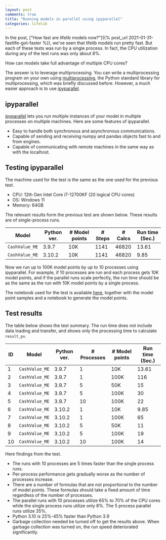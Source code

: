 ```yaml
---
layout: post
comments: true
title: "Running modelx in parallel using ipyparallel"
categories: lifelib
---
```


In the post, ["How fast are lifelib models now?"]({% post_url 2021-01-31-fastlife-got-faster %}),
we've seen that lifelib models run pretty fast.
But each of these tests was run by a single process.
In fact, the CPU utilization during any of the test runs was only about 8%.

How can modelx take full advantage of multiple CPU cores?

The answer is to leverage multiprocessing.
You can write a multiprocessing program on your own using 
[multiprocessing](https://docs.python.org/3/library/multiprocessing.html),
the Python standard library for multiprocessing,
which was briefly discussed before.
However, a much easier approach is to use [ipyparallel](https://ipyparallel.readthedocs.io/en/latest/).


## ipyparallel

[ipyparallel](https://ipyparallel.readthedocs.io/en/latest/) lets you run multiple instances of your model in multiple processes on multiple machines.
Here are some features of ipyparallel.

* Easy to handle both synchronous and asynchronous communications.
* Capable of sending and receiving numpy and pandas objects fast to and from engines.
* Capable of communicating with remote machines in the same way as with the localhost.

## Testing ipyparallel

The machine used for the test is the same as the one used for the previous test.

* CPU: 12th Gen Intel Core i7-12700KF (20 logical CPU cores)
* OS: Windows 11
* Memory: 64GB

The relevant results form the previous test are shown below. These results are of single-process runs.

| Model | Python ver. | # Model points | # Steps | # Calcs | Run time (Sec.) |
| ----- | ----------- | -------------- | ------- | ---- | ---- |
| `CashValue_ME` | 3.9.7 | 10K |  1141 | 46820 | 13.61 | 
| `CashValue_ME` | 3.10.2 | 10K |  1141 | 46820 | 9.85 | 

Now we run up to 100K model points by up to 10 processes using ipyparallel.
For example, if 10 processes are run and each process gets 10K model points, and if the parallel runs scale perfectly,
the run time should be as the same as the run with 10K model points by a single process.

The notebook used for the test is available [here](https://github.com/fumitoh/ipyparallel-modelx-demo/blob/main/ipyparalleldemo.ipynb), 
together with the model point samples and a notebook to generate the model points.


## Test results

The table below shows the test summary.
The run time does not include data loading and transfer, and shows only the processing time to calculate `result_pv`.

| ID | Model | Python ver. | # Processes | # Model points  | Run time (Sec.) |
| -- | ----- | ----------- | --------------  | ---- | ---- |
|1| `CashValue_ME` | 3.9.7 | 1| 10K  | 13.61 | 
|2| `CashValue_ME` | 3.9.7 | 1| 100K | 116 | 
|3| `CashValue_ME` | 3.9.7 | 5| 50K | 15 | 
|4| `CashValue_ME` | 3.9.7 | 5| 100K  | 30 | 
|5| `CashValue_ME` | 3.9.7 | 10| 100K  | 22 | 
|6| `CashValue_ME` | 3.10.2 |1 | 10K  | 9.85 | 
|7| `CashValue_ME` | 3.10.2 |1 | 100K | 65 |
|8| `CashValue_ME` | 3.10.2 |5 | 50K  | 11 | 
|9| `CashValue_ME` | 3.10.2 |5 | 100K  | 19 | 
|10| `CashValue_ME` | 3.10.2 |10 | 100K  | 14 | 

<!--- 
| ID | Model | Python ver. | # Processes | # Model points  | Run time (Sec.) |
| -- | ----- | ----------- | --------------  | ---- | ---- |
|1| `CashValue_ME` | 3.9.7 | 1| 10K  | 13.61 | 
|2| `CashValue_ME` | 3.9.7 | 1| 100K | 116 | 
|3| `CashValue_ME` | 3.9.7 | 5| 50K | 37 | 
|4| `CashValue_ME` | 3.9.7 | 5| 100K  | 86 | 
|5| `CashValue_ME` | 3.9.7 | 10| 100K  | 65 | 
|6| `CashValue_ME` | 3.10.2 |1 | 10K  | 9.85 | 
|7| `CashValue_ME` | 3.10.2 |1 | 100K | 65 |
|8| `CashValue_ME` | 3.10.2 |5 | 50K  | 22 | 
|9| `CashValue_ME` | 3.10.2 |5 | 100K  | 47 | 
|10| `CashValue_ME` | 3.10.2 |10 | 100K  | 35 | 
--->


Here findings from the test.

* The runs with 10 processes are 5 times faster than the single process runs.
* Per-process performance gets gradually worse as the number of processes increase. 
* There are a number of formulas that are not proportional to the number of model points.  These formulas should take a fixed amount of time regardless of the number of processes.
* The parallel runs with 10 processes utilize 65% to 70% of the CPU cores while the single process runs utilize only 8%. The 5 process parallel runs utilize 35%.
* Python 3.10 is 25%-45% faster than Python 3.9
* Garbage collection needed be turned off to get the results above. When garbage collection was turned on, the run speed deteriorated significantly.


